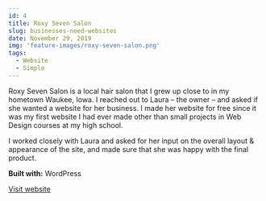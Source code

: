 ```yaml
---
id: 4
title: Roxy Seven Salon
slug: businesses-need-websites
date: November 29, 2019
img: 'feature-images/roxy-seven-salon.png'
tags:
  - Website
  - Simple
---
```


Roxy Seven Salon is a local hair salon that I grew up close to in my hometown Waukee, Iowa. I reached out to Laura – the owner – and asked if she wanted a website for her business. I made her website for free since it was my first website I had ever made other than small projects in Web Design courses at my high school.

<!--more-->

I worked closely with Laura and asked for her input on the overall layout & appearance of the site, and made sure that she was happy with the final product.

**Built with:** WordPress

[Visit website](http://roxysevensalon.com)
